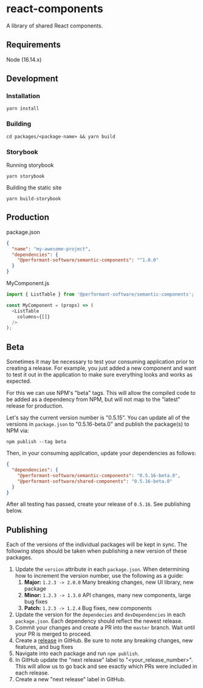 # react-components
A library of shared React components.

## Requirements
Node (16.14.x)

## Development

### Installation
```
yarn install
```

### Building
```
cd packages/<package-name> && yarn build
```

### Storybook
Running storybook
```
yarn storybook
```

Building the static site
```
yarn build-storybook
```
## Production

package.json
```json
{
  "name": "my-awesome-project",
  "dependencies": {
    "@performant-software/semantic-components": "^1.0.0"
  }
}
```

MyComponent.js
```javascript
import { ListTable } from '@performant-software/semantic-components';

const MyComponent = (props) => (
  <ListTable
    columns={[]}
  />
);
```

## Beta
Sometimes it may be necessary to test your consuming application prior to creating a release. For example, you just added a new component and want to test it out in the application to make sure everything looks and works as expected.

For this we can use NPM's "beta" tags. This will allow the compiled code to be added as a dependency from NPM, but will not map to the "latest" release for production.

Let's say the current version number is "0.5.15". You can update all of the versions in `package.json` to "0.5.16-beta.0" and publish the package(s) to NPM via:

```
npm publish --tag beta
```

Then, in your consuming application, update your dependencies as follows:

```json
{
  "dependencies": {
    "@performant-software/semantic-components": "0.5.16-beta.0",
    "@performant-software/shared-components": "0.5.16-beta.0"
  }
}
```

After all testing has passed, create your release of `0.5.16`. See publishing below.

## Publishing

Each of the versions of the individual packages will be kept in sync. The following steps should be taken when publishing a new version of these packages.

1. Update the `version` attribute in each `package.json`. When determining how to increment the version number, use the following as a guide:
   1. **Major:** `1.2.3 -> 2.0.0` Many breaking changes, new UI library, new package
   2. **Minor:** `1.2.3 -> 1.3.0` API changes, many new components, large bug fixes
   3. **Patch:** `1.2.3 -> 1.2.4` Bug fixes, new components
2. Update the version for the `dependecies` and `devDependencies` in each `package.json`. Each dependency should reflect the newest release.
3. Commit your changes and create a PR into the `master` branch. Wait until your PR is merged to proceed.
4. Create a [release](https://github.com/performant-software/react-components/releases) in GitHub. Be sure to note any breaking changes, new features, and bug fixes
5. Navigate into each package and run `npm publish`.
6. In GitHub update the "next release" label to "<your_release_number>". This will allow us to go back and see exactly which PRs were included in each release.
7. Create a new "next release" label in GitHub.
